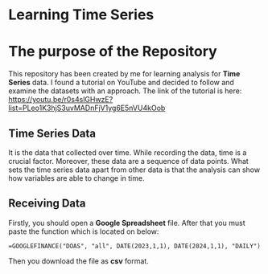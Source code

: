 # Learning Time Series

# The purpose of the Repository

This repository has been created by me for learning analysis for **Time Series** data.
I found a tutorial on YouTube and decided to follow and examine the datasets with an approach. The link of the tutorial is here: https://youtu.be/r0s4slGHwzE?list=PLeo1K3hjS3uvMADnFjV1yg6E5nVU4kOob

## Time Series Data
It is the data that collected over time. While recording the data, time is a crucial factor. Moreover, these data are a sequence of data points. What sets the time series data apart from other data is that the analysis can show how variables are able to change in time. 

## Receiving Data
Firstly, you should open a **Google Spreadsheet** file. After that you must paste
the function which is located on below:

```spreadsheet
=GOOGLEFINANCE("DOAS", "all", DATE(2023,1,1), DATE(2024,1,1), "DAILY")
```

Then you download the file as **csv** format.


